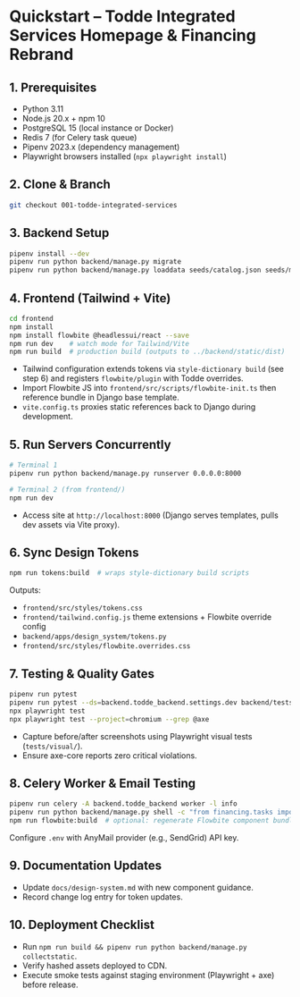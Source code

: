 # Quickstart – Todde Integrated Services Homepage & Financing Rebrand

## 1. Prerequisites
- Python 3.11
- Node.js 20.x + npm 10
- PostgreSQL 15 (local instance or Docker)
- Redis 7 (for Celery task queue)
- Pipenv 2023.x (dependency management)
- Playwright browsers installed (`npx playwright install`)

## 2. Clone & Branch
```bash
git checkout 001-todde-integrated-services
```

## 3. Backend Setup
```bash
pipenv install --dev
pipenv run python backend/manage.py migrate
pipenv run python backend/manage.py loaddata seeds/catalog.json seeds/marketing.json
```

## 4. Frontend (Tailwind + Vite)
```bash
cd frontend
npm install
npm install flowbite @headlessui/react --save
npm run dev    # watch mode for Tailwind/Vite
npm run build  # production build (outputs to ../backend/static/dist)
```

- Tailwind configuration extends tokens via `style-dictionary build` (see step 6) and registers `flowbite/plugin` with Todde overrides.
- Import Flowbite JS into `frontend/src/scripts/flowbite-init.ts` then reference bundle in Django base template.
- `vite.config.ts` proxies static references back to Django during development.

## 5. Run Servers Concurrently
```bash
# Terminal 1
pipenv run python backend/manage.py runserver 0.0.0.0:8000

# Terminal 2 (from frontend/)
npm run dev
```

- Access site at `http://localhost:8000` (Django serves templates, pulls dev assets via Vite proxy).

## 6. Sync Design Tokens
```bash
npm run tokens:build  # wraps style-dictionary build scripts
```
Outputs:
- `frontend/src/styles/tokens.css`
- `frontend/tailwind.config.js` theme extensions + Flowbite override config
- `backend/apps/design_system/tokens.py`
- `frontend/src/styles/flowbite.overrides.css`

## 7. Testing & Quality Gates
```bash
pipenv run pytest
pipenv run pytest --ds=backend.todde_backend.settings.dev backend/tests/accessibility
npx playwright test
npx playwright test --project=chromium --grep @axe
```

- Capture before/after screenshots using Playwright visual tests (`tests/visual/`).
- Ensure axe-core reports zero critical violations.

## 8. Celery Worker & Email Testing
```bash
pipenv run celery -A backend.todde_backend worker -l info
pipenv run python backend/manage.py shell -c "from financing.tasks import send_inquiry_email; send_inquiry_email.delay('test@example.com')"
npm run flowbite:build  # optional: regenerate Flowbite component bundle if overrides change
```

Configure `.env` with AnyMail provider (e.g., SendGrid) API key.

## 9. Documentation Updates
- Update `docs/design-system.md` with new component guidance.
- Record change log entry for token updates.

## 10. Deployment Checklist
- Run `npm run build && pipenv run python backend/manage.py collectstatic`.
- Verify hashed assets deployed to CDN.
- Execute smoke tests against staging environment (Playwright + axe) before release.
